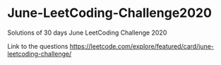 # June-LeetCoding-Challenge2020
Solutions of 30 days June LeetCoding Challenge 2020

Link to the questions https://leetcode.com/explore/featured/card/june-leetcoding-challenge/
